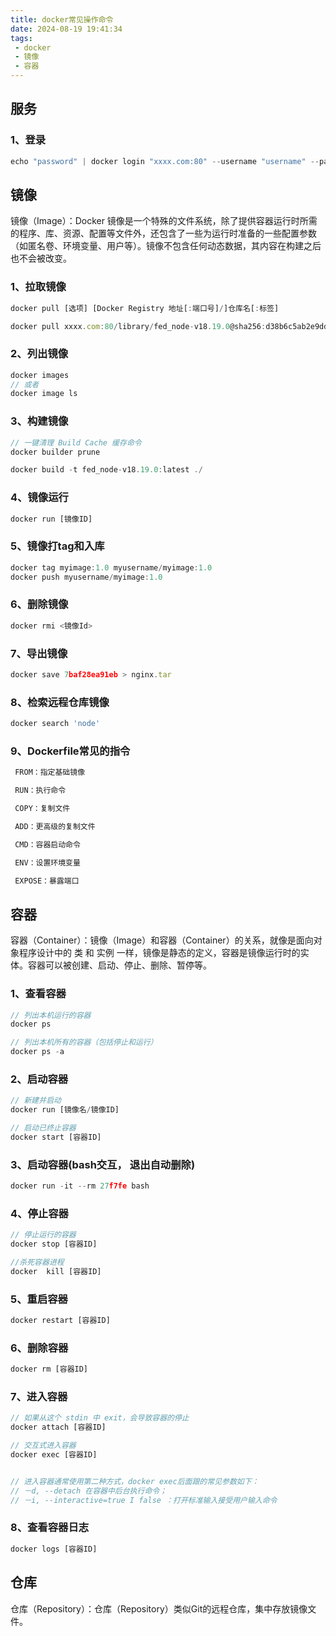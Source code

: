 ```yaml
---
title: docker常见操作命令
date: 2024-08-19 19:41:34
tags:
 - docker
 - 镜像
 - 容器
---
```


## 服务
### 1、登录
```js
echo "password" | docker login "xxxx.com:80" --username "username" --password-stdin
```

## 镜像

镜像（Image）：Docker 镜像是一个特殊的文件系统，除了提供容器运行时所需的程序、库、资源、配置等文件外，还包含了一些为运行时准备的一些配置参数（如匿名卷、环境变量、用户等）。镜像不包含任何动态数据，其内容在构建之后也不会被改变。

### 1、拉取镜像

```js
docker pull [选项] [Docker Registry 地址[:端口号]/]仓库名[:标签]

docker pull xxxx.com:80/library/fed_node-v18.19.0@sha256:d38b6c5ab2e9ddb335006dd32f69f3e9a2b74b53be6b0936d2ab6582db09fd12
```

### 2、列出镜像
```js
docker images
// 或者
docker image ls
```

### 3、构建镜像
```js
// 一键清理 Build Cache 缓存命令
docker builder prune

docker build -t fed_node-v18.19.0:latest ./
```

### 4、镜像运行
```js
docker run [镜像ID]
```

### 5、镜像打tag和入库
```js
docker tag myimage:1.0 myusername/myimage:1.0
docker push myusername/myimage:1.0
```

### 6、删除镜像
```js
docker rmi <镜像Id>
```

### 7、导出镜像
```js
docker save 7baf28ea91eb > nginx.tar
```

### 8、检索远程仓库镜像
```js
docker search 'node'
```

### 9、Dockerfile常见的指令

```js
 FROM：指定基础镜像

 RUN：执行命令

 COPY：复制文件

 ADD：更高级的复制文件

 CMD：容器启动命令

 ENV：设置环境变量

 EXPOSE：暴露端口
```

## 容器

容器（Container）：镜像（Image）和容器（Container）的关系，就像是面向对象程序设计中的 类 和 实例 一样，镜像是静态的定义，容器是镜像运行时的实体。容器可以被创建、启动、停止、删除、暂停等。

### 1、查看容器
```js
// 列出本机运行的容器
docker ps

// 列出本机所有的容器（包括停止和运行）
docker ps -a
```

### 2、启动容器
```js
// 新建并启动
docker run [镜像名/镜像ID]

// 启动已终止容器
docker start [容器ID]
```

### 3、启动容器(bash交互， 退出自动删除)
```js
docker run -it --rm 27f7fe bash
```

### 4、停止容器
```js
// 停止运行的容器
docker stop [容器ID]

//杀死容器进程
docker  kill [容器ID]
```

### 5、重启容器
```js
docker restart [容器ID]
```

### 6、删除容器
```js
docker rm [容器ID]
```

### 7、进入容器
```js
// 如果从这个 stdin 中 exit，会导致容器的停止
docker attach [容器ID]

// 交互式进入容器
docker exec [容器ID]


// 进入容器通常使用第二种方式，docker exec后面跟的常见参数如下：
// －d, --detach 在容器中后台执行命令；
// －i, --interactive=true I false ：打开标准输入接受用户输入命令
```

### 8、查看容器日志
```js
docker logs [容器ID]
```


## 仓库

仓库（Repository）：仓库（Repository）类似Git的远程仓库，集中存放镜像文件。